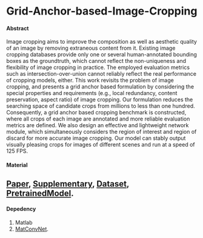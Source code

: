 # Grid-Anchor-based-Image-Cropping

#### Abstract
Image cropping aims to improve the composition as well as aesthetic quality of an image by removing extraneous content from it. Existing image cropping databases provide only one or several human-annotated bounding boxes as the groundtruth, which cannot reflect the non-uniqueness and flexibility of image cropping in practice. The employed evaluation metrics such as intersection-over-union cannot reliably reflect the real performance of cropping models, either. This work revisits the problem of image cropping, and presents a grid anchor based formulation by considering the special properties and requirements (e.g., local redundancy, content preservation, aspect ratio) of image cropping. Our formulation reduces the searching space of candidate crops from millions to less than one hundred. Consequently, a grid anchor based cropping benchmark is constructed, where all crops of each image are annotated and more reliable evaluation metrics are defined. We also design an effective and lightweight network module, which simultaneously considers the region of interest and region of discard for more accurate image cropping. Our model can stably output visually pleasing crops for images of different scenes and run at a speed of 125 FPS.

#### Material
## [Paper](https://drive.google.com/file/d/1q9jxaJEn2AhEgQEUKHOgGCPQtHRuGNO3/view?usp=sharing), [Supplementary](https://drive.google.com/open?id=154BHBSzl-C9tP-5Gvjcf6GJmNCVv6X-l), [Dataset](https://drive.google.com/open?id=1KhmyjoimsQVXqPnLjKZiU4iXNKNyyxqW), [PretrainedModel](https://drive.google.com/open?id=1OvLT_ul17zCK4ljAi4myGAgA50PmLy3Y).


#### Depedency
1. Matlab
2. [MatConvNet](http://www.vlfeat.org/matconvnet/). 


